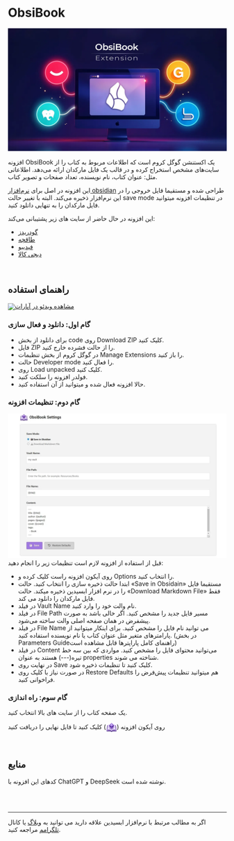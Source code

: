 # ObsiBook
![image](preview.webp)

افزونه ObsiBook یک اکستنشن گوگل کروم است که اطلاعات مربوط به کتاب را از سایت‌های مشخص استخراج کرده و در قالب یک فایل مارکدان ارائه می‌دهد. اطلاعاتی مثل: عنوان کتاب، نام نویسنده، تعداد صفحات و تصویر کتاب.

این افزونه در اصل برای [نرم‌افزار obsidian](https://obsidian.md) طراحی شده و مستقیما فایل خروجی را در این نرم‌افزار ذخیره می‌کند. البته با تغییر حالت save mode در تنظیمات افزونه میتوانید فایل مارکدان را به تنهایی دانلود کنید.

  
این افزونه در حال حاضر از سایت های زیر پشتیبانی می‌کند:
- [گودریدز](https://www.goodreads.com/)
- [طاقچه](https://taaghche.com/)
- [فیدیبو](https://fidibo.com/)
- [دیجی کالا](https://www.digikala.com/)


<br/>

## راهنمای استفاده

<a href="https://www.aparat.com/v/zbg2jw5"><img src="https://img.icons8.com/?size=100&id=61350&format=png&color=000000" width="25px" style="vertical-align: middle;">مشاهده ویدئو در آپارات</a>


### گام اول: دانلود و فعال سازی

- برای دانلود از بخش code روی Download ZIP کلیک کنید.
- فایل ZIP را از حالت فشرده خارج کنید.
- در گوگل کروم از بخش تنظیمات Manage Extensions را باز کنید.
- حالت Developer mode را فعال کنید.
- روی Load unpacked کلیک کنید.
- فولدر افزونه را سلکت کنید.
- حالا افزونه فعال شده و میتوانید از آن استفاده کنید.

### گام دوم: تنظیمات افزونه
![image](options.webp)
قبل از استفاده از افزونه لازم است تنظیمات زیر را انجام دهید:
- روی آیکون افزونه راست کلیک کرده و Options را انتخاب کنید.
- ابتدا حالت ذخیره سازی را انتخاب کنید. حالت «Save in Obsidain» مستقیما فایل را در نرم افزار ابسیدین ذخیره میکند. حالت «Download Markdown File» فقط فایل مارکدان را دانلود می کند.
- در فیلد Vault Name نام والت خود را وارد کنید.
- در فیلد File Path مسیر فایل جدید را مشخص کنید. اگر خالی باشد به صورت پیشفرض در همان صفحه اصلی والت ساخته می‌شود.
- در فیلد File Name می توانید نام فایل را مشخص کنید. برای اینکار میتوانید از پارامترهای متغیر مثل عنوان کتاب یا نام نویسنده استفاده کنید. (در بخش Parameters Guideراهنمای کامل پاراپترها قابل مشاهده است)
- در فیلد Content می‌توانید محتوای فایل را مشخص کنید. مواردی که بین سه خط تیره(---) هستند به عنوان properties شناخته می شوند.
- در نهایت روی Save کلیک کنید تا تنظیمات ذخیره شود. 
- در صورت نیاز با کلیک روی Restore Defaults هم میتوانید تنظیمات پیش‌فرض را فراخوانی کنید.

### گام سوم: راه اندازی
یک صفحه کتاب را از سایت های بالا انتخاب کنید.

<p>روی آیکون افزونه (<img src="icon.png" alt="icon" style="width: 25px; vertical-align: middle;">) کلیک کنید تا فایل نهایی را دریافت کنید</p>

<br/>

## منابع
کدهای این افزونه با ChatGPT و DeepSeek نوشته شده است.


<br/><br/>

---
اگر به مطالب مرتبط با نرم‌افزار ابسیدین علاقه دارید می توانید به [وبلاگ](https://ifard.ir/) یا کانال [تلگرامم](https://t.me/ifard_ir/) مراجعه کنید.
